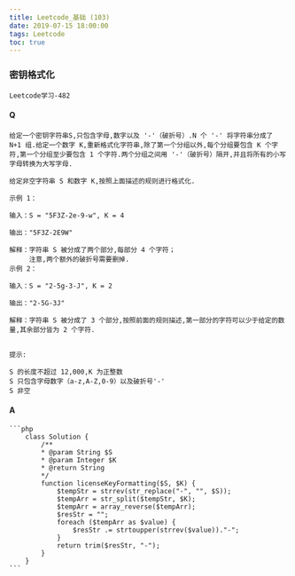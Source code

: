 ```yaml
---
title: Leetcode_基础 (103)
date: 2019-07-15 18:00:00
tags: Leetcode
toc: true
---
```


### 密钥格式化
    Leetcode学习-482

<!-- more -->

#### Q
    给定一个密钥字符串S,只包含字母,数字以及 '-'（破折号）.N 个 '-' 将字符串分成了 N+1 组.给定一个数字 K,重新格式化字符串,除了第一个分组以外,每个分组要包含 K 个字符,第一个分组至少要包含 1 个字符.两个分组之间用 '-'（破折号）隔开,并且将所有的小写字母转换为大写字母.

    给定非空字符串 S 和数字 K,按照上面描述的规则进行格式化.

    示例 1：

    输入：S = "5F3Z-2e-9-w", K = 4

    输出："5F3Z-2E9W"

    解释：字符串 S 被分成了两个部分,每部分 4 个字符；
         注意,两个额外的破折号需要删掉.
    示例 2：

    输入：S = "2-5g-3-J", K = 2

    输出："2-5G-3J"

    解释：字符串 S 被分成了 3 个部分,按照前面的规则描述,第一部分的字符可以少于给定的数量,其余部分皆为 2 个字符.
     

    提示:

    S 的长度不超过 12,000,K 为正整数
    S 只包含字母数字（a-z,A-Z,0-9）以及破折号'-'
    S 非空

#### A
    ```php
        class Solution {
            /**
            * @param String $S
            * @param Integer $K
            * @return String
            */
            function licenseKeyFormatting($S, $K) {
                $tempStr = strrev(str_replace("-", "", $S));
                $tempArr = str_split($tempStr, $K);
                $tempArr = array_reverse($tempArr);
                $resStr = "";
                foreach ($tempArr as $value) {
                    $resStr .= strtoupper(strrev($value))."-";
                }
                return trim($resStr, "-");
            }
        }
    ```
